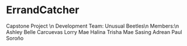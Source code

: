 # ErrandCatcher
Capstone Project
\n
Development Team: Unusual Beetles\n
Members:\n
Ashley Belle Carcuevas
Lorry Mae Halina
Trisha Mae Sasing
Adrean Paul Soroño
